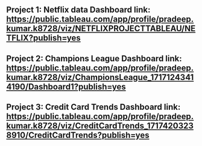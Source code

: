 Project 1: Netflix data 
Dashboard link: https://public.tableau.com/app/profile/pradeep.kumar.k8728/viz/NETFLIXPROJECTTABLEAU/NETFLIX?publish=yes
---------------------------------------------------------------------------------------------------------------------------------------------------------------------------------
Project 2: Champions League
Dashboard link: https://public.tableau.com/app/profile/pradeep.kumar.k8728/viz/ChampionsLeague_17171243414190/Dashboard1?publish=yes
---------------------------------------------------------------------------------------------------------------------------------------------------------------------------------
Project 3: Credit Card Trends
Dashboard link: https://public.tableau.com/app/profile/pradeep.kumar.k8728/viz/CreditCardTrends_17174203238910/CreditCardTrends?publish=yes
----------------------------------------------------------------------------------------------------------------------------------------------------------------------------------
